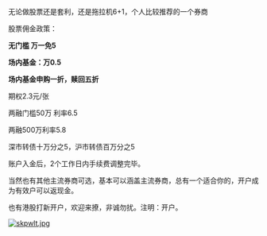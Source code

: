 无论做股票还是套利，还是拖拉机6+1，个人比较推荐的一个券商

股票佣金政策：

**无门槛 万一免5**

**场内基金：万0.5**

**场内基金申购一折，赎回五折**



期权2.3元/张

两融门槛50万 利率6.5

两融500万利率5.8

深市转债十万分之5，沪市转债百万分之5

账户入金后，2个工作日内手续费调整完毕。



当然也有其他主流券商可选，基本可以涵盖主流券商，总有一个适合你的，开户成为有效户可以返现金。

也有港股打新开户，欢迎来撩，非诚勿扰。注明：开户。

[![skpwlt.jpg](https://s3.ax1x.com/2021/01/05/skpwlt.jpg)](https://imgchr.com/i/skpwlt)